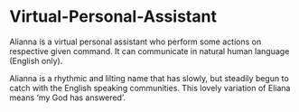 # Virtual-Personal-Assistant
Alianna is a virtual personal assistant who perform some actions on respective given command. It can communicate in natural human language (English only). 

Alianna is a rhythmic and lilting name that has slowly, but steadily begun to catch with the English speaking communities. This lovely variation of Eliana means ‘my God has answered’.
